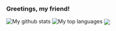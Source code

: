 ### Greetings, my friend!

![My github stats](https://github-readme-stats.vercel.app/api?username=Burconst&show_icons=true&theme=dark)
![My top languages](https://github-readme-stats.vercel.app/api/top-langs/?username=Burconst&layout=compact&theme=dark)
<img align="center" src="https://github-readme-stats.vercel.app/api/top-langs/?username=Burconst&layout=compact&theme=dark" />
